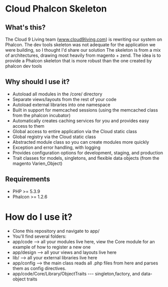 Cloud Phalcon Skeleton
================

What's this?
---------------
The Cloud 9 Living team (www.cloud9living.com) is rewriting our system on Phalcon. 
The dev tools skeleton was not adequate for the application we were building, so I thought I'd share our solution
The skeleton is from a mix of architectures, drawing most heavily from magento + zend.
The idea is to provide a Phalcon skeleton that is more robust than the one created by phalcon dev tools

Why should I use it?
------------------
* Autoload all modules in the /core/ directory
* Separate views/layouts from the rest of your code
* Autoload external libraries into one namespace
* Built in support for memcached sessions (using the memcached class from the phalcon incubator)
* Automatically creates caching services for you and provides easy access to them
* Global access to entire application via the Cloud static class
* Global registry via the Cloud static class
* Abstracted module class so you can create modules more quickly
* Exception and error handling, with logging
* Provides configuration options for development, staging, and production
* Trait classes for models, singletons, and flexible data objects (from the magento Varien_Object)

Requirements
------------

* PHP >= 5.3.9
* Phalcon >= 1.2.6

How do I use it?
=======================
* Clone this repository and navigate to app/
* You'll find several folders:
* app/code --> all your modules live here, view the Core module for an example of how to register a new one
* app/design --> all your views and layouts live here
* lib/     --> all your external libraries live here
* app/config --> the main class reads all .php files from here and parses them as config directives. 
* app/code/Core/Library/ObjectTraits --- singleton,factory, and data-object traits

